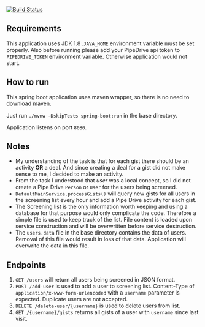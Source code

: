 [![Build Status](https://travis-ci.org/javad-hajiani/Pipedrive.svg?branch=master)](https://travis-ci.org/javad-hajiani/Pipedrive)

## Requirements
This application uses JDK 1.8 .`JAVA_HOME` environment variable must be set properly.
Also before running please add your PipeDrive api token to `PIPEDRIVE_TOKEN` environment variable. Otherwise application would not start.

## How to run
This spring boot application uses maven wrapper, so there is no need to download maven.

Just run `./mvnw -DskipTests spring-boot:run` in the base directory.

Application listens on port `8080`.

## Notes
* My understanding of the task is that for each gist there should be an activity **OR** a deal. And since creating a deal for a gist did not make sense to me, I decided to make an activity.
* From the task I understood that _user_ was a local concept, so I did not create a Pipe Drive `Person` or `User` for the users being screened.
* `DefaultMainService.processGists()` will query new gists for all users in the screening list every hour and add a Pipe Drive activity for each gist.
* The Screening list is the only information worth keeping and using a database for that purpose would only complicate the code. Therefore a simple file is used to keep track of the list. File content is loaded upon service construction and will be overwritten before service destruction. 
* The `users.data` file in the base directory contains the data of users. Removal of this file would result in loss of that data. Application will overwrite the data in this file.

## Endpoints 
1. `GET /users` will return all users being screened in JSON format.
2. `POST /add-user` is used to add a user to screening list. Content-Type of `application/x-www-form-urlencoded` with a `username` parameter is expected.
Duplicate users are not accepted.
3. `DELETE /delete-user/{username}` is used to delete users from list.
4. `GET /{username}/gists` returns all gists of a user with `username` since last visit.